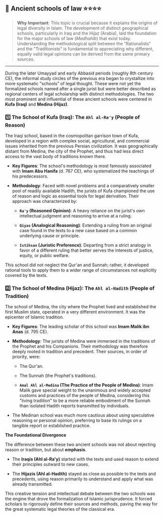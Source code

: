 ## 📌 Ancient schools of law ⭐⭐⭐⭐

>**Why Important**: This topic is crucial because it explains the origins of legal diversity in Islam. The development of distinct geographical schools, particularly in Iraq and the Hijaz (Arabia), laid the foundation for the major schools of law (_Madhahib_) that exist today. Understanding the methodological split between the "Rationalists" and the "Traditionists" is fundamental to appreciating why different, equally valid legal opinions can be derived from the same primary sources.

---

During the later Umayyad and early Abbasid periods (roughly 8th century CE), the informal study circles of the previous era began to crystallize into more systematic "schools" of legal thought. These were not yet the formalized schools named after a single jurist but were better described as regional centers of legal scholarship with distinct methodologies. The two most prominent and influential of these ancient schools were centered in **Kufa (Iraq)** and **Medina (Hijaz)**.

### 1️⃣ The School of Kufa (Iraq): The `Ahl al-Ra'y` (People of Reason)

The Iraqi school, based in the cosmopolitan garrison town of Kufa, developed in a region with complex social, agricultural, and commercial issues inherited from the previous Persian civilization. It was geographically distant from Medina, the city of the Prophet, and thus had less direct access to the vast body of traditions known there.

- **Key Figures**: The school's methodology is most famously associated with **Imam Abu Hanifa** (d. 767 CE), who systematized the teachings of his predecessors.
    
- **Methodology**: Faced with novel problems and a comparatively smaller pool of readily available Hadith, the jurists of Kufa championed the use of reason and logic as essential tools for legal derivation. Their approach was characterized by:
    
    - **`Ra'y` (Reasoned Opinion)**: A heavy reliance on the jurist's own intellectual judgment and reasoning to arrive at a ruling.
        
    - **`Qiyas` (Analogical Reasoning)**: Extending a ruling from an original case found in the texts to a new case based on a common underlying cause or principle.
        
    - **`Istihsan` (Juristic Preference)**: Departing from a strict analogy in favor of a different ruling that better serves the interests of justice, equity, or public welfare.
        

This school did not neglect the Qur'an and Sunnah; rather, it developed rational tools to apply them to a wider range of circumstances not explicitly covered by the texts.

### 2️⃣ The School of Medina (Hijaz): The `Ahl al-Hadith` (People of Tradition)

The school of Medina, the city where the Prophet lived and established the first Muslim state, operated in a very different environment. It was the epicenter of Islamic tradition.

- **Key Figures**: The leading scholar of this school was **Imam Malik ibn Anas** (d. 795 CE).
    
- **Methodology**: The jurists of Medina were immersed in the traditions of the Prophet and his Companions. Their methodology was therefore deeply rooted in tradition and precedent. Their sources, in order of priority, were:
    
    - The Qur'an.
        
    - The Sunnah (the Prophet's traditions).
        
    - **`Amal Ahl al-Medina` (The Practice of the People of Medina)**: Imam Malik gave special weight to the unanimous and widely accepted customs and practices of the people of Medina, considering this "living tradition" to be a more reliable embodiment of the Sunnah than isolated Hadith reports transmitted by individuals.
        
- The Medinan school was much more cautious about using speculative reasoning or personal opinion, preferring to base its rulings on a tangible report or established practice.
    

**The Foundational Divergence**

The difference between these two ancient schools was not about rejecting reason or tradition, but about **emphasis**.

- The **Iraqis (Ahl al-Ra'y)** started with the texts and used reason to extend their principles outward to new cases.
    
- The **Hijazis (Ahl al-Hadith)** stayed as close as possible to the texts and precedents, using reason primarily to understand and apply what was already transmitted.
    

This creative tension and intellectual debate between the two schools was the engine that drove the formalization of Islamic jurisprudence. It forced scholars to rigorously define their sources and methods, paving the way for the great systematic legal theories of the classical era.